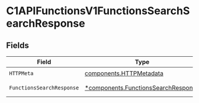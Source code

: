 # C1APIFunctionsV1FunctionsSearchSearchResponse


## Fields

| Field                                                                                     | Type                                                                                      | Required                                                                                  | Description                                                                               |
| ----------------------------------------------------------------------------------------- | ----------------------------------------------------------------------------------------- | ----------------------------------------------------------------------------------------- | ----------------------------------------------------------------------------------------- |
| `HTTPMeta`                                                                                | [components.HTTPMetadata](../../models/components/httpmetadata.md)                        | :heavy_check_mark:                                                                        | N/A                                                                                       |
| `FunctionsSearchResponse`                                                                 | [*components.FunctionsSearchResponse](../../models/components/functionssearchresponse.md) | :heavy_minus_sign:                                                                        | Successful response                                                                       |
